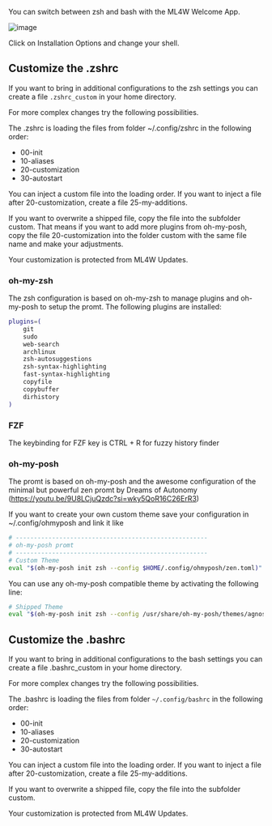 You can switch between zsh and bash with the ML4W Welcome App.

![image](https://github.com/user-attachments/assets/9ba40701-0ff9-40b1-8f61-e5f7cdb750d5)

Click on Installation Options and change your shell.

## Customize the .zshrc

If you want to bring in additional configurations to the zsh settings you can create a file `.zshrc_custom` in your home directory.

For more complex changes try the following possibilities.

The .zshrc is loading the files from folder ~/.config/zshrc in the following order:

* 00-init
* 10-aliases
* 20-customization
* 30-autostart

You can inject a custom file into the loading order. If you want to inject a file after 20-customization, create a file 25-my-additions.

If you want to overwrite a shipped file, copy the file into the subfolder custom. That means if you want to add more plugins from oh-my-posh, copy the file 20-customization into the folder custom with the same file name and make your adjustments.

Your customization is protected from ML4W Updates.

### oh-my-zsh

The zsh configuration is based on oh-my-zsh to manage plugins and oh-my-posh to setup the promt. The following plugins are installed:

```sh
plugins=(
    git
    sudo
    web-search
    archlinux
    zsh-autosuggestions
    zsh-syntax-highlighting
    fast-syntax-highlighting
    copyfile
    copybuffer
    dirhistory
)
```
### FZF

The keybinding for FZF key is CTRL + R for fuzzy history finder

### oh-my-posh

The promt is based on oh-my-posh and the awesome configuration of the minimal but powerful zen promt by Dreams of Autonomy (https://youtu.be/9U8LCjuQzdc?si=wky5QoR16C26ErR3)

If you want to create your own custom theme save your configuration in ~/.config/ohmyposh and link it like

```sh
# -----------------------------------------------------
# oh-my-posh promt
# -----------------------------------------------------
# Custom Theme
eval "$(oh-my-posh init zsh --config $HOME/.config/ohmyposh/zen.toml)"
```

You can use any oh-my-posh compatible theme by activating the following line:

```sh
# Shipped Theme
eval "$(oh-my-posh init zsh --config /usr/share/oh-my-posh/themes/agnoster.omp.json)"
```

## Customize the .bashrc

If you want to bring in additional configurations to the bash settings you can create a file .bashrc_custom in your home directory.

For more complex changes try the following possibilities.

The .bashrc is loading the files from folder `~/.config/bashrc` in the following order:

* 00-init
* 10-aliases
* 20-customization
* 30-autostart

You can inject a custom file into the loading order. If you want to inject a file after 20-customization, create a file 25-my-additions.

If you want to overwrite a shipped file, copy the file into the subfolder custom. 

Your customization is protected from ML4W Updates.

